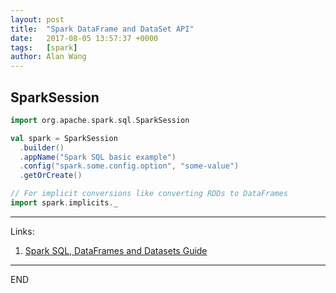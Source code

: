```yaml
---
layout: post
title:  "Spark DataFrame and DataSet API"
date:   2017-08-05 13:57:37 +0000
tags:   [spark]
author: Alan Wang
---
```

## SparkSession
```scala
import org.apache.spark.sql.SparkSession

val spark = SparkSession
  .builder()
  .appName("Spark SQL basic example")
  .config("spark.some.config.option", "some-value")
  .getOrCreate()

// For implicit conversions like converting RDDs to DataFrames
import spark.implicits._
```


---
Links:
1. [Spark SQL, DataFrames and Datasets Guide](http://spark.apache.org/docs/latest/sql-programming-guide.html)


---
END
